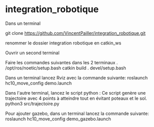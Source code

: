 # integration_robotique
Dans un terminal

git clone https://github.com/VincentPailler/integration_robotique.git

renommer le dossier integration robotique en catkin_ws

Ouvrir un second terminal

Faire les commandes suivantes dans les 2 terminaux
. /opt/ros/noetic/setup.bash
catkin build
. devel/setup.bash

Dans un terminal lancez Rviz avec la commande suivante:
roslaunch hc10_move_config demo.launch

Dans l'autre terminal, lancez le script python :
Ce script genère une trajectoire avec 4 points à atteindre tout en évitant poteaux et le sol.
python3 src/trajectoire.py


Pour ajouter gazebo, dans un terminal lancez la commande suivante:
roslaunch hc10_move_config demo_gazebo.launch

